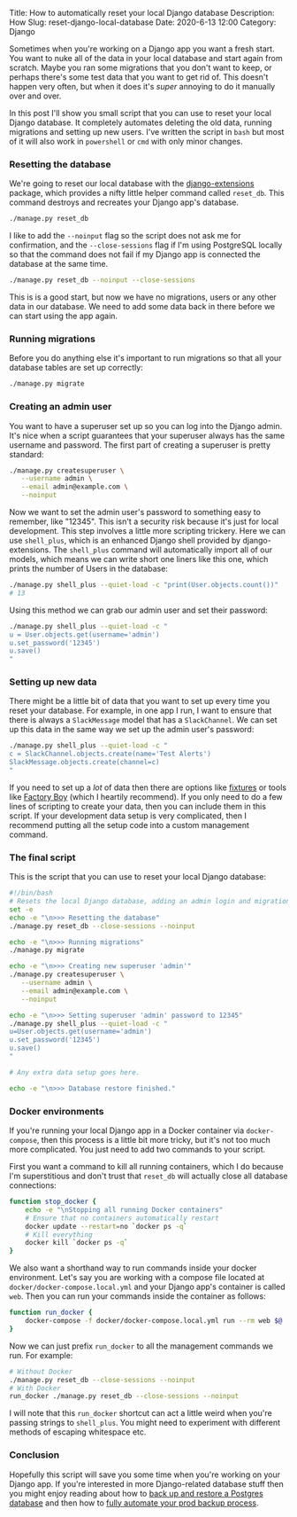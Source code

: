 Title: How to automatically reset your local Django database
Description: How
Slug: reset-django-local-database
Date: 2020-6-13 12:00
Category: Django

Sometimes when you're working on a Django app you want a fresh start. You want to nuke all of the data in your local database and start again from scratch. Maybe you ran some migrations that you don't want to keep, or perhaps there's some test data that you want to get rid of. This doesn't happen very often, but when it does it's _super_ annoying to do it manually over and over.

In this post I'll show you small script that you can use to reset your local Django database. It completely automates deleting the old data, running migrations and setting up new users. I've written the script in `bash` but most of it will also work in `powershell` or `cmd` with only minor changes.

### Resetting the database

We're going to reset our local database with the [django-extensions](https://django-extensions.readthedocs.io/en/latest/installation_instructions.html) package, which provides a nifty little helper command called `reset_db`. This command destroys and recreates your Django app's database.

```bash
./manage.py reset_db
```

I like to add the `--noinput` flag so the script does not ask me for confirmation, and the `--close-sessions` flag if I'm using PostgreSQL locally so that the command does not fail if my Django app is connected the database at the same time.

```bash
./manage.py reset_db --noinput --close-sessions
```

This is is a good start, but now we have no migrations, users or any other data in our database. We need to add some data back in there before we can start using the app again.

### Running migrations

Before you do anything else it's important to run migrations so that all your database tables are set up correctly:

```bash
./manage.py migrate
```

### Creating an admin user

You want to have a superuser set up so you can log into the Django admin. It's nice when a script guarantees that your superuser always has the same username and password. The first part of creating a superuser is pretty standard:

```bash
./manage.py createsuperuser \
   --username admin \
   --email admin@example.com \
   --noinput
```

Now we want to set the admin user's password to something easy to remember, like "12345". This isn't a security risk because it's just for local development. This step involves a little more scripting trickery. Here we can use `shell_plus`, which is an enhanced Django shell provided by django-extensions. The `shell_plus` command will automatically import all of our models, which means we can write short one liners like this one, which prints the number of Users in the database:

```bash
./manage.py shell_plus --quiet-load -c "print(User.objects.count())"
# 13
```

Using this method we can grab our admin user and set their password:

```bash
./manage.py shell_plus --quiet-load -c "
u = User.objects.get(username='admin')
u.set_password('12345')
u.save()
"
```

### Setting up new data

There might be a little bit of data that you want to set up every time you reset your database. For example, in one app I run, I want to ensure that there is always a `SlackMessage` model that has a `SlackChannel`. We can set up this data in the same way we set up the admin user's password:

```bash
./manage.py shell_plus --quiet-load -c "
c = SlackChannel.objects.create(name='Test Alerts')
SlackMessage.objects.create(channel=c)
"
```

If you need to set up a _lot_ of data then there are options like [fixtures](https://docs.djangoproject.com/en/3.0/howto/initial-data/) or tools like [Factory Boy](https://factoryboy.readthedocs.io/en/latest/) (which I heartily recommend). If you only need to do a few lines of scripting to create your data, then you can include them in this script. If your development data setup is very complicated, then I recommend putting all the setup code into a custom management command.

### The final script

This is the script that you can use to reset your local Django database:

```bash
#!/bin/bash
# Resets the local Django database, adding an admin login and migrations
set -e
echo -e "\n>>> Resetting the database"
./manage.py reset_db --close-sessions --noinput

echo -e "\n>>> Running migrations"
./manage.py migrate

echo -e "\n>>> Creating new superuser 'admin'"
./manage.py createsuperuser \
   --username admin \
   --email admin@example.com \
   --noinput

echo -e "\n>>> Setting superuser 'admin' password to 12345"
./manage.py shell_plus --quiet-load -c "
u=User.objects.get(username='admin')
u.set_password('12345')
u.save()
"

# Any extra data setup goes here.

echo -e "\n>>> Database restore finished."
```

### Docker environments

If you're running your local Django app in a Docker container via `docker-compose`, then this process is a little bit more tricky, but it's not too much more complicated. You just need to add two commands to your script.

First you want a command to kill all running containers, which I do because I'm superstitious and don't trust that `reset_db` will actually close all database connections:

```bash
function stop_docker {
    echo -e "\nStopping all running Docker containers"
    # Ensure that no containers automatically restart
    docker update --restart=no `docker ps -q`
    # Kill everything
    docker kill `docker ps -q`
}
```

We also want a shorthand way to run commands inside your docker environment. Let's say you are working with a compose file located at `docker/docker-compose.local.yml` and your Django app's container is called `web`. Then you can run your commands inside the container as follows:

```bash
function run_docker {
    docker-compose -f docker/docker-compose.local.yml run --rm web $@
}
```

Now we can just prefix `run_docker` to all the management commands we run. For example:

```bash
# Without Docker
./manage.py reset_db --close-sessions --noinput
# With Docker
run_docker ./manage.py reset_db --close-sessions --noinput
```

I will note that this `run_docker` shortcut can act a little weird when you're passing strings to `shell_plus`. You might need to experiment with different methods of escaping whitespace etc.

### Conclusion

Hopefully this script will save you some time when you're working on your Django app. If you're interested in more Django-related database stuff then you might enjoy reading about how to [back up and restore a Postgres database](https://mattsegal.dev/postgres-backup-and-restore.html) and then how to [fully automate your prod backup process](https://mattsegal.dev/postgres-backup-automate.html).
